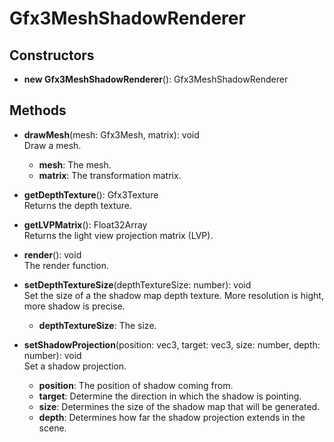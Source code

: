 # Gfx3MeshShadowRenderer

## Constructors
- **new Gfx3MeshShadowRenderer**(): Gfx3MeshShadowRenderer   
## Methods
- **drawMesh**(mesh: Gfx3Mesh, matrix): void   
Draw a mesh.
   - **mesh**: The mesh.
   - **matrix**: The transformation matrix.

- **getDepthTexture**(): Gfx3Texture   
Returns the depth texture.

- **getLVPMatrix**(): Float32Array   
Returns the light view projection matrix (LVP).

- **render**(): void   
The render function.

- **setDepthTextureSize**(depthTextureSize: number): void   
Set the size of a the shadow map depth texture.
More resolution is hight, more shadow is precise.
   - **depthTextureSize**: The size.

- **setShadowProjection**(position: vec3, target: vec3, size: number, depth: number): void   
Set a shadow projection.
   - **position**: The position of shadow coming from.
   - **target**: Determine the direction in which the shadow is pointing.
   - **size**: Determines the size of the shadow map that will be generated.
   - **depth**: Determines how far the shadow projection extends in the scene.
